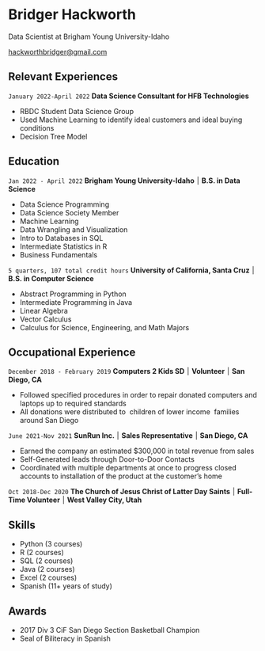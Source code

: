 # Bridger Hackworth
Data Scientist at Brigham Young University-Idaho


<a href="hackworthbridger@gmail.com">hackworthbridger@gmail.com</a>

## Relevant Experiences

`January 2022-April 2022`
__Data Science Consultant for HFB Technologies__
* RBDC Student Data Science Group
* Used Machine Learning to identify ideal customers and ideal buying conditions
* Decision Tree Model


## Education

`Jan 2022 - April 2022`
__Brigham Young University-Idaho ׀ B.S. in Data Science__                                          
* Data Science Programming
* Data Science Society Member
* Machine Learning
* Data Wrangling and Visualization
* Intro to Databases in SQL
* Intermediate Statistics in R
* Business Fundamentals

`5 quarters, 107 total credit hours`
__University of California, Santa Cruz ׀ B.S. in Computer Science__
* Abstract Programming in Python
* Intermediate Programming in Java
* Linear Algebra
* Vector Calculus
* Calculus for Science, Engineering, and Math Majors

## Occupational Experience

`December 2018 - February 2019`
__Computers 2 Kids SD ׀ Volunteer ׀ San Diego, CA__                                          
* Followed specified procedures in order to repair donated computers and laptops up to required standards
* All donations were distributed to  children of lower income  families around San Diego


`June 2021-Nov 2021`
__SunRun Inc. ׀ Sales Representative ׀ San Diego, CA__
* Earned the company an estimated $300,000 in total revenue from sales
* Self-Generated leads through Door-to-Door Contacts
* Coordinated with multiple departments at once to progress closed accounts to installation of the product at the customer’s home

`Oct 2018-Dec 2020`
__The Church of Jesus Christ of Latter Day Saints ׀ Full-Time Volunteer ׀ West Valley City, Utah__

## Skills
* Python (3 courses)
* R (2 courses)
* SQL (2 courses)
* Java (2 courses)
* Excel (2 courses)
* Spanish (11+ years of study)

## Awards
* 2017 Div 3 CiF San Diego Section Basketball Champion 
* Seal of Biliteracy in Spanish